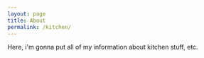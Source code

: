 ```yaml
---
layout: page
title: About
permalink: /kitchen/
---
```


Here, i'm gonna put all of my information about kitchen stuff, etc.
